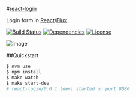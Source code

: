 #[react-login](http://radekstepan.com/react-login)

Login form in [React](http://facebook.github.io/react/)/[Flux](http://facebook.github.io/flux/).

[![Build Status](https://img.shields.io/travis/radekstepan/react-login/master.svg?style=flat)](https://travis-ci.org/radekstepan/react-login)
[![Dependencies](http://img.shields.io/david/radekstepan/react-login.svg?style=flat)](https://david-dm.org/radekstepan/react-login)
[![License](http://img.shields.io/badge/license-AGPL--3.0-red.svg?style=flat)](LICENSE)

![image](https://raw.githubusercontent.com/radekstepan/react-login/master/screenshot.jpg)

##Quickstart

```bash
$ nvm use
$ npm install
$ make watch
$ make start-dev
# react-login/0.0.1 (dev) started on port 8080
```

